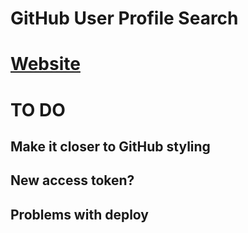 # GitHub User Profile Search

# [Website](https://gl-school.github.io/gh-username-finder)


# TO DO

## Make it closer to GitHub styling

## New access token?

## Problems with deploy

##

##